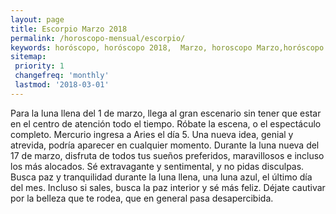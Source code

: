 ```yaml
---
layout: page
title: Escorpio Marzo 2018 
permalink: /horoscopo-mensual/escorpio/
keywords: horóscopo, horóscopo 2018,  Marzo, horoscopo Marzo,horóscopo esperanza gracia, horoscop, horóscopos gratis, horoscopo escorpio, horoscopo escorpio 2018, Tarot, Astrologia, Zodíaco, escorpio, horoscopo gratis, horoscopo del mes 
sitemap:
 priority: 1
 changefreq: 'monthly'
 lastmod: '2018-03-01'
---
```


 Para la luna llena del 1 de marzo, llega al gran escenario sin tener que estar en el centro de atención todo el tiempo. Róbate la escena, o el espectáculo completo. Mercurio ingresa a Aries el día 5. Una nueva idea, genial y atrevida, podría aparecer en cualquier momento. Durante la luna nueva del 17 de marzo, disfruta de todos tus sueños preferidos, maravillosos e incluso los más alocados. Sé extravagante y sentimental, y no pidas disculpas. Busca paz y tranquilidad durante la luna llena, una luna azul, el último día del mes. Incluso si sales, busca la paz interior y sé más feliz. Déjate cautivar por la belleza que te rodea, que en general pasa desapercibida.
